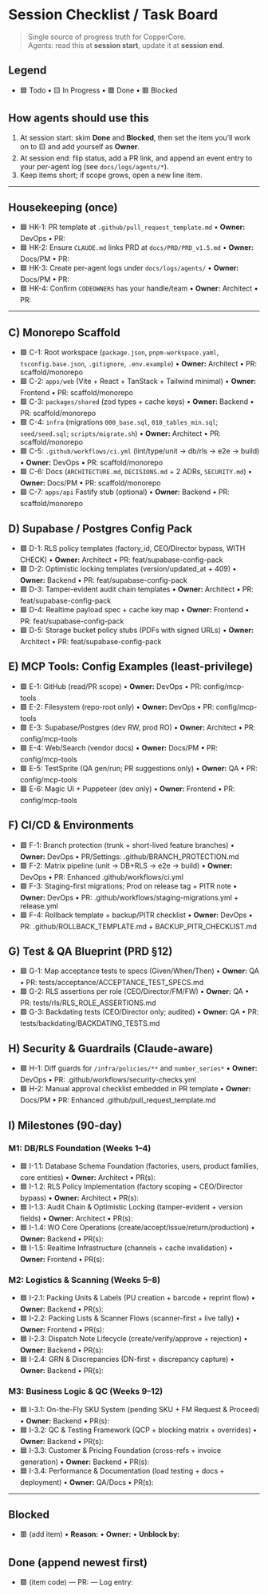 # Session Checklist / Task Board

> Single source of progress truth for CopperCore.  
> Agents: read this at **session start**, update it at **session end**.

## Legend
- 🟦 Todo • 🟨 In Progress • 🟩 Done • 🟥 Blocked

## How agents should use this
1) At session start: skim **Done** and **Blocked**, then set the item you’ll work on to 🟨 and add yourself as **Owner**.  
2) At session end: flip status, add a PR link, and append an event entry to your per-agent log (see `docs/logs/agents/*`).  
3) Keep items short; if scope grows, open a new line item.

---

## Housekeeping (once)
- 🟦 HK-1: PR template at `.github/pull_request_template.md` • **Owner:** DevOps • PR:
- 🟦 HK-2: Ensure `CLAUDE.md` links PRD at `docs/PRD/PRD_v1.5.md` • **Owner:** Docs/PM • PR:
- 🟦 HK-3: Create per-agent logs under `docs/logs/agents/` • **Owner:** Docs/PM • PR:
- 🟦 HK-4: Confirm `CODEOWNERS` has your handle/team • **Owner:** Architect • PR:

---

## C) Monorepo Scaffold
- 🟩 C-1: Root workspace (`package.json`, `pnpm-workspace.yaml`, `tsconfig.base.json`, `.gitignore`, `.env.example`) • **Owner:** Architect • PR: scaffold/monorepo
- 🟩 C-2: `apps/web` (Vite + React + TanStack + Tailwind minimal) • **Owner:** Frontend • PR: scaffold/monorepo
- 🟩 C-3: `packages/shared` (zod types + cache keys) • **Owner:** Backend • PR: scaffold/monorepo
- 🟩 C-4: `infra` (migrations `000_base.sql`, `010_tables_min.sql`; `seed/seed.sql`; `scripts/migrate.sh`) • **Owner:** Architect • PR: scaffold/monorepo
- 🟩 C-5: `.github/workflows/ci.yml` (lint/type/unit → db/rls → e2e → build) • **Owner:** DevOps • PR: scaffold/monorepo
- 🟩 C-6: Docs (`ARCHITECTURE.md`, `DECISIONS.md` + 2 ADRs, `SECURITY.md`) • **Owner:** Docs/PM • PR: scaffold/monorepo
- 🟩 C-7: `apps/api` Fastify stub (optional) • **Owner:** Backend • PR: scaffold/monorepo

## D) Supabase / Postgres Config Pack
- 🟩 D-1: RLS policy templates (factory_id, CEO/Director bypass, WITH CHECK) • **Owner:** Architect • PR: feat/supabase-config-pack
- 🟩 D-2: Optimistic locking templates (version/updated_at + 409) • **Owner:** Backend • PR: feat/supabase-config-pack
- 🟩 D-3: Tamper-evident audit chain templates • **Owner:** Architect • PR: feat/supabase-config-pack
- 🟩 D-4: Realtime payload spec + cache key map • **Owner:** Frontend • PR: feat/supabase-config-pack
- 🟩 D-5: Storage bucket policy stubs (PDFs with signed URLs) • **Owner:** Architect • PR: feat/supabase-config-pack

## E) MCP Tools: Config Examples (least-privilege)
- 🟩 E-1: GitHub (read/PR scope) • **Owner:** DevOps • PR: config/mcp-tools
- 🟩 E-2: Filesystem (repo-root only) • **Owner:** DevOps • PR: config/mcp-tools
- 🟩 E-3: Supabase/Postgres (dev RW, prod RO) • **Owner:** Architect • PR: config/mcp-tools
- 🟩 E-4: Web/Search (vendor docs) • **Owner:** Docs/PM • PR: config/mcp-tools
- 🟩 E-5: TestSprite (QA gen/run; PR suggestions only) • **Owner:** QA • PR: config/mcp-tools
- 🟩 E-6: Magic UI + Puppeteer (dev only) • **Owner:** Frontend • PR: config/mcp-tools

## F) CI/CD & Environments
- 🟩 F-1: Branch protection (trunk + short-lived feature branches) • **Owner:** DevOps • PR/Settings: .github/BRANCH_PROTECTION.md
- 🟩 F-2: Matrix pipeline (unit → DB+RLS → e2e → build) • **Owner:** DevOps • PR: Enhanced .github/workflows/ci.yml
- 🟩 F-3: Staging-first migrations; Prod on release tag + PITR note • **Owner:** DevOps • PR: .github/workflows/staging-migrations.yml + release.yml
- 🟩 F-4: Rollback template + backup/PITR checklist • **Owner:** DevOps • PR: .github/ROLLBACK_TEMPLATE.md + BACKUP_PITR_CHECKLIST.md

## G) Test & QA Blueprint (PRD §12)
- 🟩 G-1: Map acceptance tests to specs (Given/When/Then) • **Owner:** QA • PR: tests/acceptance/ACCEPTANCE_TEST_SPECS.md
- 🟩 G-2: RLS assertions per role (CEO/Director/FM/FW) • **Owner:** QA • PR: tests/rls/RLS_ROLE_ASSERTIONS.md
- 🟩 G-3: Backdating tests (CEO/Director only; audited) • **Owner:** QA • PR: tests/backdating/BACKDATING_TESTS.md

## H) Security & Guardrails (Claude-aware)
- 🟩 H-1: Diff guards for `/infra/policies/**` and `number_series*` • **Owner:** DevOps • PR: .github/workflows/security-checks.yml
- 🟩 H-2: Manual approval checklist embedded in PR template • **Owner:** Docs/PM • PR: Enhanced .github/pull_request_template.md

## I) Milestones (90-day)

### M1: DB/RLS Foundation (Weeks 1–4)
- 🟦 I-1.1: Database Schema Foundation (factories, users, product families, core entities) • **Owner:** Architect • PR(s):
- 🟦 I-1.2: RLS Policy Implementation (factory scoping + CEO/Director bypass) • **Owner:** Architect • PR(s):
- 🟦 I-1.3: Audit Chain & Optimistic Locking (tamper-evident + version fields) • **Owner:** Architect • PR(s):
- 🟦 I-1.4: WO Core Operations (create/accept/issue/return/production) • **Owner:** Backend • PR(s):
- 🟦 I-1.5: Realtime Infrastructure (channels + cache invalidation) • **Owner:** Frontend • PR(s):

### M2: Logistics & Scanning (Weeks 5–8)
- 🟦 I-2.1: Packing Units & Labels (PU creation + barcode + reprint flow) • **Owner:** Backend • PR(s):
- 🟦 I-2.2: Packing Lists & Scanner Flows (scanner-first + live tally) • **Owner:** Frontend • PR(s):
- 🟦 I-2.3: Dispatch Note Lifecycle (create/verify/approve + rejection) • **Owner:** Backend • PR(s):
- 🟦 I-2.4: GRN & Discrepancies (DN-first + discrepancy capture) • **Owner:** Backend • PR(s):

### M3: Business Logic & QC (Weeks 9–12)
- 🟦 I-3.1: On-the-Fly SKU System (pending SKU + FM Request & Proceed) • **Owner:** Backend • PR(s):
- 🟦 I-3.2: QC & Testing Framework (QCP + blocking matrix + overrides) • **Owner:** Backend • PR(s):
- 🟦 I-3.3: Customer & Pricing Foundation (cross-refs + invoice generation) • **Owner:** Backend • PR(s):
- 🟦 I-3.4: Performance & Documentation (load testing + docs + deployment) • **Owner:** QA/Docs • PR(s):

---

## Blocked
- 🟥 (add item) • **Reason:** • **Owner:** • **Unblock by:**

## Done (append newest first)
- 🟩 (item code) — PR:  — Log entry: 